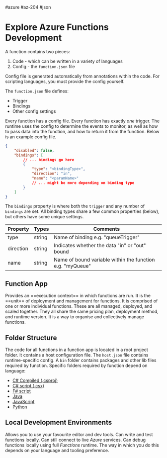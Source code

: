 #azure #az-204 #json 

# Explore Azure Functions Development
A function contains two pieces:
1. Code - which can be written in a variety of languages
2. Config - the `function.json` file

Config file is generated automatically from annotations within the code.
For scripting languages, you must provide the config yourself.

The `function.json` file defines:
- Trigger
- Bindings
- Other config settings

Every function has a config file.
Every function has exactly *one* trigger.
The runtime uses the config to determine the events to monitor, as well as how to pass data into the function, and how to return it from the function.
Below is an example config file.

```json
{
	"disabled": false,
	"bindings": [
		// ... bindings go here
		{
			"type": "<bindingType>",
			"direction": "in",
			"name": "<paramName>"
			// ... might be more depending on binding type
		}
	]
}
```

The `bindings` property is where both the `trigger` and any number of `bindings` are set.
All binding types share a few common properties (below), but others have some unique settings.

| Property  | Types  | Comments                                                  |
| --------- | ------ | --------------------------------------------------------- |
| type      | string | Name of binding e.g. "queueTrigger"                       |
| direction | string | Indicates whether the data "in" or "out" bound            |
| name      | string | Name of bound variable within the function e.g. "myQueue" | 

## Function App
Provides an ==execution context== in which functions are run.
It is the ==unit== of deployment and management for functions.
It is comprised of one or more individual functions.
These are all managed, deployed, and scaled together.
They all share the same pricing plan, deployment method, and runtime version.
It is a way to organise and collectively manage functions.

## Folder Structure
The code for all functions in a function app is located in a root project folder.
It contains a host configuration file.
The `host.json` file contains runtime-specific config.
A `bin` folder contains packages and other lib files required by function.
Specific folders required by function depend on language:
- [C# Compiled (.csproj)](https://docs.microsoft.com/en-us/azure/azure-functions/functions-dotnet-class-library#functions-class-library-project)
- [C# script (.csx)](https://docs.microsoft.com/en-us/azure/azure-functions/functions-reference-csharp#folder-structure)
- [F# script](https://docs.microsoft.com/en-us/azure/azure-functions/functions-reference-fsharp#folder-structure)
- [Java](https://docs.microsoft.com/en-us/azure/azure-functions/functions-reference-java#folder-structure)
- [JavaScript](https://docs.microsoft.com/en-us/azure/azure-functions/functions-reference-node#folder-structure)
- [Python](https://docs.microsoft.com/en-us/azure/azure-functions/functions-reference-python#folder-structure)

## Local Development Environments
Allows you to use your favourite editor and dev tools.
Can write and test functions locally.
Can still connect to live *Azure* services.
Can debug functions locally using full *Functions* runtime.
The way in which you do this depends on your language and tooling preference.